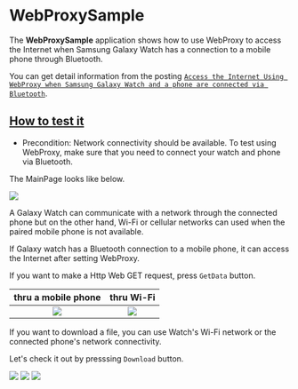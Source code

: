 # WebProxySample

The **WebProxySample** application shows how to use WebProxy to access the Internet when Samsung Galaxy Watch has a connection to a mobile phone through Bluetooth.

You can get detail information from the posting [`Access the Internet Using WebProxy when Samsung Galaxy Watch and a phone are connected via Bluetooth`][web_proxy].

## [How to test it](#how_to_test)

 - Precondition: Network connectivity should be available. To test using WebProxy, make sure that you need to connect your watch and phone via Bluetooth.

The MainPage looks like below.

 ![][mainpage]

A Galaxy Watch can communicate with a network through the connected phone but on the other hand, Wi-Fi or cellular networks can used when the paired mobile phone is not available.

If Galaxy watch has a Bluetooth connection to a mobile phone, it can access the Internet after setting WebProxy.

If you want to make a Http Web GET request, press `GetData` button.

| thru a mobile phone | thru Wi-Fi |
| :-: | :-: |
| ![][connected_to_mobilephone] | ![][connected_thru_wifi] |

If you want to download a file, you can use Watch's Wi-Fi network or the connected phone's network connectivity.

Let's check it out by presssing `Download` button.

![][downloading_1] ![][downloading_2]  ![][downloading_3]


[web_proxy]: https://samsung.github.io/Tizen.NET/wearables/web-proxy/
[mainpage]: ./screenshots/webproxy_mainpage.png
[connected_thru_wifi]: ./screenshots/webproxy_httpwebresponse_wifi.png
[connected_to_mobilephone]: ./screenshots/webproxy_httpwebresponse_mobile.png
[downloading_1]: ./screenshots/webproxy_download_a_flie_1.png
[downloading_2]: ./screenshots/webproxy_download_a_flie_2.png
[downloading_3]: ./screenshots/webproxy_download_a_flie_3.png